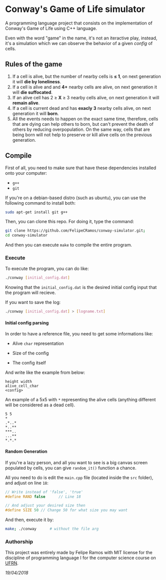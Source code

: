 # Conway's Game of Life simulator
A programming language project that consists on the implementation of Conway's Game of Life using C++ language.

Even with the word "game" in the name, it's not an iteractive play, instead, it's a simulation which we can observe the behavior of a given *config* of cells.

## Rules of the game
1. If a cell is alive, but the number of nearby cells is **≤ 1**, on next generation it will **die by loneliness**.
2. If a cell is alive and and **4+** nearby cells are alive, on next generation it will **die suffocated**.
3. If an alive cell has 2 ≥ **X** ≥ 3 nearby cells alive, on next generation it will **remain alive**.
4. If a cell is current dead and has **exacly** **3** nearby cells alive, on next generation it will **born**.
5. All the events needs to happen on the exact same time, therefore, cells that are dying can help others to born, but can't prevent the death of others by reducing overpopulation. On the same way, cells that are being born will not help to preserve or kill alive cells on the previous generation.

## Compile

First of all, you need to make sure that have these dependencies installed onto your computer:

+ `g++`
+ `git`

If you're on a debian-based distro (such as ubuntu), you can use the following command to install both:

```bash
sudo apt-get install git g++
```

Then, you can clone this repo. For doing it, type the command:

```bash
git clone https://github.com/FelipeCRamos/conway-simulator.git;
cd conway-simulator
```
And then you can execute `make` to compile the entire program.

### Execute

To execute the program, you can do like:

```bash
./conway [initial_config.dat]
```

Knowing that the `initial_config.dat` is the desired initial config input that the program will recieve.

If you want to save the log:

```bash
./conway [initial_config.dat] > [logname.txt]
```

#### Initial config parsing

In order to have a reference file, you need to get some informations like:

+ Alive `char` representation

+ Size of the config

+ The config itself

And write like the example from below:

```
height width
alive_cell_char
<config>
```

An example of a 5x5 with `*` representing the alive cells (anything different will be considered as a dead cell).

```
5 5
*
.*..*
*..**
***..
...**
*.*.*
```

#### Random Generation

If you're a lazy person, and all you want to see is a big canvas screen populated by cells, you can give `random_it()` function a chance. 

All you need to do is edit the `main.cpp` file (located inside the `src` folder), and adjust on line `18`:

```c++
// Write instead of 'false', 'true'
#define RAND false 		// Line 18

// And adjust your desired size then
#define SIZE 50 // Change 50 for what size you may want
```

And then, execute it by:

```bash
make; ./conway 		# without the file arg
```



### Authorship

This project was entirely made by Felipe Ramos with MIT license for the discipline of programming language I for the computer science course on [UFRN](http://ufrn.br).

*19/04/2018*
